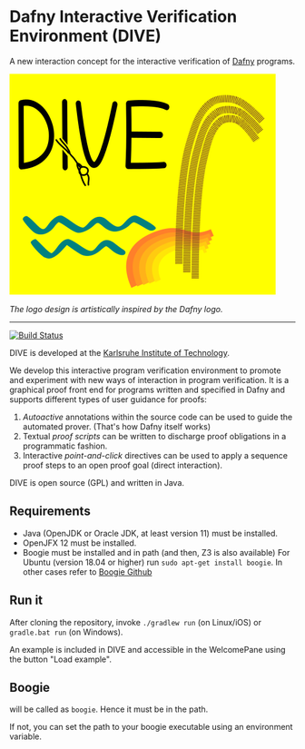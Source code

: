 # Dafny Interactive Verification Environment (DIVE)

A new interaction concept for the interactive verification of
[Dafny](https://github.com/microsoft/dafny) programs.

![DIVE logo][divelogo]

*The logo design is artistically inspired by the Dafny logo.*

----

[![Build Status](http://hudson.se.informatik.tu-darmstadt.de/buildStatus/icon?job=DIVE-master)](http://hudson.se.informatik.tu-darmstadt.de/job/DIVE-master)

DIVE is developed at the [Karlsruhe Institute of Technology](https://formal.kit.edu/).

We develop this interactive program verification environment to
promote and experiment with new ways of interaction in program
verification.  It is a graphical proof front end for programs written
and specified in Dafny and supports different types of user guidance
for proofs:

1. *Autoactive* annotations within the source code can be used to
   guide the automated prover. (That's how Dafny itself works)
2. Textual *proof scripts* can be written to discharge proof
   obligations in a programmatic fashion.
3. Interactive *point-and-click* directives can be used to apply a
   sequence proof steps to an open proof goal (direct interaction).

DIVE is open source (GPL) and written in Java.



## Requirements

* Java (OpenJDK or Oracle JDK, at least version 11) must be installed.
*  OpenJFX 12 must be installed.
* Boogie must be installed and in path (and then, Z3 is also available)
For Ubuntu (version 18.04 or higher) run `sudo apt-get install boogie`. In other cases refer to
[Boogie Github](https://github.com/boogie-org/boogie)

## Run it

After cloning the repository, invoke `./gradlew run` (on Linux/iOS) or
`gradle.bat run` (on Windows).

An example is included in DIVE and accessible in the WelcomePane using the button "Load example".

## Boogie

will be called as `boogie`. Hence it must be in the path.

If not, you can set the path to your boogie executable using an
environment variable.

[divelogo]: doc/logo.png
